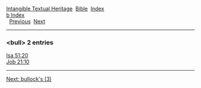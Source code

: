 [Intangible Textual Heritage](../../index)  [Bible](../index) 
[Index](index)   
[b Index](_b_)  
  [Previous](c01760)  [Next](c01762) 

------------------------------------------------------------------------

### &lt;bull&gt; 2 entries

[Isa 51:20](../kjv/isa051.htm#020)  
[Job 21:10](../kjv/job021.htm#010)  

------------------------------------------------------------------------

[Next: bullock's (3)](c01762)
